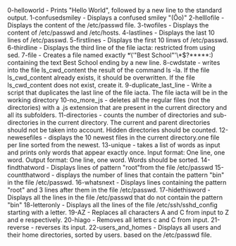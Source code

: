 0-helloworld - Prints "Hello World", followed by a new line to the standard output.
1-confusedsmiley - Displays a confused smiley "(Ôo)"
2-helllofile - Displays the content of the /etc/passwd file.
3-twofiles - Displays the content of /etc/passwd and /etc/hosts.
4-lastlines - Displays the last 10 lines of /etc/passwd.
5-firstlines - Displays the first 10 linws of /etc/passwd.
6-thirdline - Displays the third line of the file iacta: restricted from using sed.
7-file - Creates a file named exactly \*\\'"Best School"\'\\*$\?\*\*\*\*\*:) containing the text Best School ending by a new line.
8-cwdstate - writes into the file ls_cwd_content the result of the command ls -la. If the file ls_cwd_content already exists, it should be overwritten. If the file ls_cwd_content does not exist, create it.
9-duplicate_last_line - Write a script that duplicates the last line of the file iacta. The file iacta will be in the working directory
10-no_more_js -  deletes all the regular files (not the directories) with a .js extension that are present in the current directory and all its subfolders.
11-directories - counts the number of directories and sub-directories in the current directory. The current and parent directories should not be taken into account. Hidden directories should be counted.
12-newesefiles - displays the 10 newest files in the current directory.one file per line sorted from the newest.
13-unique - takes a list of words as input and prints only words that appear exactly once. Input format: One line, one word. Output format: One line, one word. Words should be sorted.
14-findthatword - Displays lines of pattern "root"from the file /etc/passwd
15-countthatword - displays the number of lines that contain the pattern "bin" in the file /etc/passwd.
16-whatsnext - Displays lines containing the pattern "root" and 3 lines after them in the file /etc/passwd.
17-hidethisword - Displays all the lines in the file /etc/passwd  that do not contain the pattern "bin"
18-letteronly - Displays all the lines of the file /etc/ssh/sshd_config starting with a letter.
19-AZ - Replaces all characters A  and C from input to Z and e respectively.
20-hiago - Removes all letters c and C from input. 
21-reverse - reverses its input.
22-users_and_homes - Displays all users and their home directories, sorted by users. based on the /etc/passwd file.  
